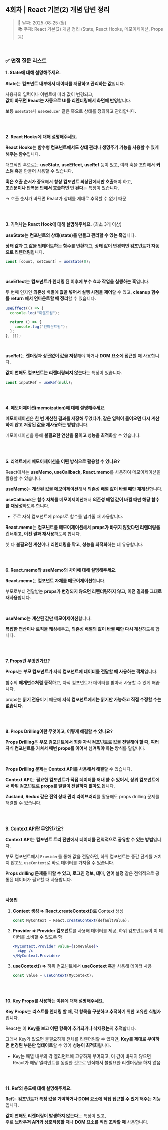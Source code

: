 ## 4회차 | React 기본(2) 개념 답변 정리

> 📅 날짜: 2025-08-25 (월) <br/>
> 📚 주제: React 기본(2) 개념 정리 (State, React Hooks, 메모이제이션, Props 등)

<br/>

### ✅ 면접 질문 리스트

**1. State에 대해 설명해주세요.**

**State**는 **컴포넌트 내부에서 데이터를 저장하고 관리하는 값**입니다.

사용자의 입력이나 이벤트에 따라 값이 변경되고, <br/> **값이 바뀌면 React는 자동으로 UI를 리렌더링해서 화면에 반영**합니다.

보통 `useState`나 `useReducer` 같은 훅으로 상태를 정의하고 관리합니다.

<br/><br/>

**2. React Hooks에 대해 설명해주세요.**

**React Hooks**는 **함수형 컴포넌트에서도 상태 관리나 생명주기 기능을 사용할 수 있게 해주는 함수**입니다.

대표적인 훅으로는 **useState, useEffect, useRef** 등이 있고, 여러 훅을 조합해서 **커스텀 훅**을 만들어 사용할 수 있습니다.

**훅은 호출 순서가 중요**해서 **항상 컴포넌트 최상단에서만 호출**해야 하고, <br/> **조건문이나 반복문 안에서 호출하면 안 된다**는 특징이 있습니다.

→ 호출 순서가 바뀌면 React가 상태를 제대로 추적할 수 없기 때문

<br/><br/>

**3. 기억나는 React Hook에 대해 설명해주세요.** (최소 3개 이상)

**useState**는 **컴포넌트의 상태(state)를 만들고 관리할 수 있는 훅**입니다.

**상태 값과 그 값을 업데이트하는 함수를 반환**하고, **상태 값이 변경되면 컴포넌트가 자동으로 리렌더링**됩니다.

```jsx
const [count, setCount] = useState(0);
```

<br/>

**useEffect**는 **컴포넌트가 렌더링 된 이후에 부수 효과 작업을 실행하는 훅**입니다.

두 번째 인자인 **의존성 배열에 값을 넣어서 실행 시점을 제어**할 수 있고, **cleanup 함수를 return 해서 언마운트할 때 정리**할 수 있습니다.

```jsx
useEffect(() => {
  console.log("마운트됨");

  return () => {
    console.log("언마운트됨");
  };
}, []);
```

<br/>

**useRef**는 **렌더링과 상관없이 값을 저장**해야 하거나 **DOM 요소에 접근**할 때 사용합니다.

**값이 변해도 컴포넌트는 리렌더링되지 않는다**는 특징이 있습니다.

```jsx
const inputRef = useRef(null);
```

<br/><br/>

**4. 메모이제이션(memoization)에 대해 설명해주세요.**

**메모이제이션**은 **한 번 계산한 결과를 저장해 두었다가, 같은 입력이 들어오면 다시 계산하지 않고 저장된 값을 재사용하는 방법**입니다.

메모이제이션을 통해 **불필요한 연산을 줄이고 성능을 최적화**할 수 있습니다.

<br/><br/>

**5. 리액트에서 메모이제이션을 어떤 방식으로 활용할 수 있나요?**

React에서는 **useMemo, useCallback, React.memo**를 사용하여 메모이제이션을 활용할 수 있습니다.

**useMemo**는 **계산된 값을 메모이제이션**해서 **의존성 배열 값이 바뀔 때만 재계산**합니다.

**useCallback**은 **함수 자체를 메모이제이션**해서 **의존성 배열 값이 바뀔 때만 해당 함수를 재생성**하도록 합니다.

- 주로 자식 컴포넌트에 props로 함수를 넘겨줄 때 사용합니다.

**React.memo**는 **컴포넌트를 메모이제이션**해서 **props가 바뀌지 않았다면 리렌더링을 건너뛰고, 이전 결과 재사용**하도록 합니다.

셋 다 **불필요한 계산**이나 **리렌더링을 막고**, **성능을 최적화**하는 데 유용합니다.

<br/><br/>

**6. React.memo와 useMemo의 차이에 대해 설명해주세요.**

**React.memo**는 **컴포넌트 자체를 메모이제이션**합니다.

부모로부터 전달받는 **props가 변경되지 않으면 리렌더링하지 않고, 이전 결과를 그대로 재사용**합니다.

<br/>

**useMemo**는 **계산된 값만 메모이제이션**합니다.

**복잡한 연산이나 로직을 캐싱**해두고, **의존성 배열의 값이 바뀔 때만 다시 계산**하도록 합니다.

<br/><br/>

**7. Props란 무엇인가요?**

**Props**는 **부모 컴포넌트가 자식 컴포넌트에 데이터를 전달할 때 사용하는 객체**입니다.

함수의 **매개변수처럼 동작**하고, 자식 컴포넌트가 데이터를 받아서 사용할 수 있게 해줍니다.

props는 **읽기 전용**이기 때문에 **자식 컴포넌트에서는 읽기만 가능하고 직접 수정할 수는 없습니다.**

<br/><br/>

**8. Props Drilling이란 무엇이고, 어떻게 해결할 수 있나요?**

**Props Drilling**은 **부모 컴포넌트에서 최종 자식 컴포넌트로 값을 전달해야 할 때, 여러 자식 컴포넌트를 거쳐서 매번 props를 이어서 넘겨줘야 하는 방식**를 말합니다.

<br/>

**Props Drilling 문제**는 **Context API를 사용해서 해결**할 수 있습니다.

**Context API**는 **필요한 컴포넌트가 직접 데이터를 꺼내 쓸 수 있어서, 상위 컴포넌트에서 하위 컴포넌트로 props를 일일이 전달하지 않아도 됩**니다.

**Zustand, Redux 같은 전역 상태 관리 라이브러리**를 활용해도 props drilling 문제를 해결할 수 있습니다.

<br/><br/>

**9. Context API란 무엇인가요?**

**Context API**는 **컴포넌트 트리 전반에서 데이터를 전역적으로 공유할 수 있는 방법**입니다.

부모 컴포넌트에서 `Provider`를 통해 값을 전달하면, 하위 컴포넌트는 중간 단계를 거치지 않고도 `useContext`로 바로 데이터를 가져올 수 있습니다.

**Props drilling 문제를 피할 수 있고, 로그인 정보, 테마, 언어 설정** 같은 전역적으로 공통된 데이터가 필요할 때 사용합니다.

<br/>

**사용법**

1. **Context 생성 ⇒** **React.createContext()로** Context 생성

   ```jsx
   const MyContext = React.createContext(defaultValue);
   ```

2. **Provider ⇒ Provider 컴포넌트**를 사용해 데이터를 제공, 하위 컴포넌트들이 이 데이터를 소비할 수 있도록 함

   ```jsx
   <MyContext.Provider value={someValue}>
     <App />
   </MyContext.Provider>
   ```

3. **useContext() ⇒** 하위 컴포넌트에서 **useContext 훅**을 사용해 데이터 사용

   ```jsx
   const value = useContext(MyContext);
   ```

<br/><br/>

**10. Key Props를 사용하는 이유에 대해 설명해주세요.**

**Key Props**는 **리스트를 렌더링 할 때, 각 항목을 구분하고 추적하기 위한 고유한 식별자**입니다.

React는 이 **Key를 보고 어떤 항목이 추가되거나 삭제됐는지 추적**합니다.

그래서 Key가 없으면 불필요하게 전체를 리렌더링할 수 있지만, **Key를 제대로 부여하면 변경된 부분만 업데이트**할 수 있어 **성능이 최적화**됩니다.

- Key는 배열 내부의 각 엘리먼트에 고유하게 부여되고, 이 값이 바뀌지 않으면 React가 해당 엘리먼트를 동일한 것으로 인식해서 불필요한 리렌더링을 하지 않음

<br/><br/>

**11. Ref의 용도에 대해 설명해주세요.**

**Ref**는 **컴포넌트가 특정 값을 기억하거나 DOM 요소에 직접 접근할 수 있게 해주는 기능**입니다.

**값이 변해도 리렌더링이 발생하지 않는다**는 특징이 있고, <br/> 주로 **브라우저 API와 상호작용할 때**나 **DOM 요소를 직접 조작할 때** 사용합니다.

<br/>
